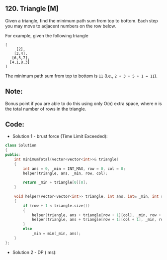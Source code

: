 ## 120. Triangle [M]
Given a triangle, find the minimum path sum from top to bottom. Each step you may move to adjacent numbers on the row below.

For example, given the following triangle
```  
[
     [2],
    [3,4],
   [6,5,7],
  [4,1,8,3]
]
```
The minimum path sum from top to bottom is `11` (i.e., `2 + 3 + 5 + 1 = 11`).

## Note:
Bonus point if you are able to do this using only O(n) extra space, where n is the total number of rows in the triangle.

## Code:
- Solution 1 - brust force (Time Limit Exceeded):
```c++
class Solution 
{
public:
    int minimumTotal(vector<vector<int>>& triangle) 
    {
        int ans = 0, _min = INT_MAX, row = 0, col = 0;
        helper(triangle, ans, _min, row, col);
        
        return _min + triangle[0][0];
    }
    
    void helper(vector<vector<int>> triangle, int ans, int& _min, int row, int col)
    {
        if (row + 1 < triangle.size())
        {
            helper(triangle, ans + triangle[row + 1][col], _min, row + 1, col);
            helper(triangle, ans + triangle[row + 1][col + 1], _min, row + 1, col + 1);
        }
        else
            _min = min(_min, ans);
    }
};
```

- Solution 2 - DP ( ms):
